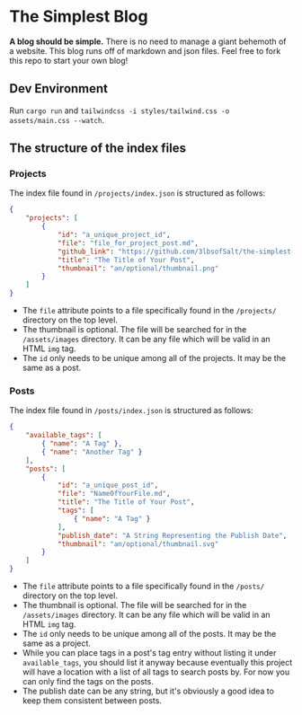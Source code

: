 # The Simplest Blog
**A blog should be simple.**
There is no need to manage a giant behemoth of a website. This blog runs off of markdown and json files.
Feel free to fork this repo to start your own blog!

## Dev Environment

Run `cargo run` and `tailwindcss -i styles/tailwind.css -o assets/main.css --watch`.

## The structure of the index files

### Projects
The index file found in `/projects/index.json` is structured as follows:
```json
{
    "projects": [
        {
            "id": "a_unique_project_id",
            "file": "file_for_project_post.md",
            "github_link": "https://github.com/3lbsofSalt/the-simplest-blog",
            "title": "The Title of Your Post",
            "thumbnail": "an/optional/thumbnail.png"
        }
    ]
}
```

- The `file` attribute points to a file specifically found in the `/projects/` directory on the top level.
- The thumbnail is optional. The file will be searched for in the `/assets/images` directory.
It can be any file which will be valid in an HTML `img` tag.
- The `id` only needs to be unique among all of the projects. It may be the same as a post.

### Posts
The index file found in `/posts/index.json` is structured as follows:
```json
{
    "available_tags": [
        { "name": "A Tag" }, 
        { "name": "Another Tag" }
    ],
    "posts": [
        {
            "id": "a_unique_post_id",
            "file": "NameOfYourFile.md",
            "title": "The Title of Your Post",
            "tags": [
                { "name": "A Tag" }
            ],
            "publish_date": "A String Representing the Publish Date",
            "thumbnail": "an/optional/thumbnail.svg"
        }
    ]
}
```

- The `file` attribute points to a file specifically found in the `/posts/` directory on the top level.
- The thumbnail is optional. The file will be searched for in the `/assets/images` directory.
It can be any file which will be valid in an HTML `img` tag.
- The `id` only needs to be unique among all of the posts. It may be the same as a project.
- While you can place tags in a post's tag entry without listing it under `available_tags`, you should list it anyway
because eventually this project will have a location with a list of all tags to search posts by. For now you can only
find the tags on the posts.
- The publish date can be any string, but it's obviously a good idea to keep them consistent between posts.
